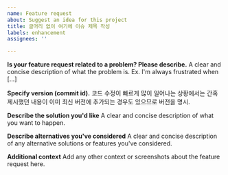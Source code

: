 ```yaml
---
name: Feature request
about: Suggest an idea for this project
title: 글머리 없이 여기에 이슈 제목 작성
labels: enhancement
assignees: ''

---
```


**Is your feature request related to a problem? Please describe.**
A clear and concise description of what the problem is. Ex. I'm always frustrated when [...]

**Specify version (commit id).**
코드 수정이 빠르게 많이 일어나는 상황에서는 간혹 제시했던 내용이 이미 최신 버전에 추가되는 경우도 있으므로 버전을 명시.

**Describe the solution you'd like**
A clear and concise description of what you want to happen.

**Describe alternatives you've considered**
A clear and concise description of any alternative solutions or features you've considered.

**Additional context**
Add any other context or screenshots about the feature request here.
